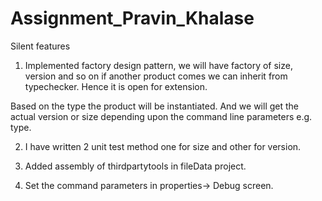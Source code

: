 # Assignment_Pravin_Khalase

Silent features

1. Implemented factory design pattern, we will have factory of size, version and so on if another product comes we can inherit from typechecker. Hence it is open for extension.

Based on the type the product will be instantiated. And we will get the actual version or size depending upon the command line parameters e.g. type.

2. I have written 2 unit test method one for size and other for version.

3. Added assembly of thirdpartytools in fileData project.

4. Set the command parameters in properties-> Debug screen.

